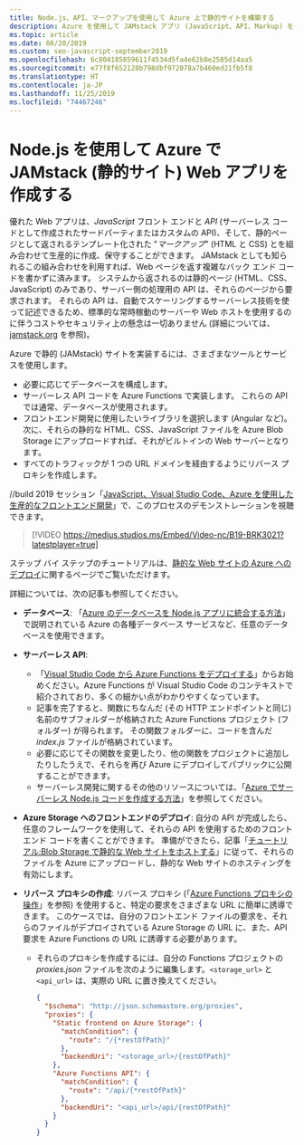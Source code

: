 ```yaml
---
title: Node.js、API、マークアップを使用して Azure 上で静的サイトを構築する
description: Azure を使用して JAMstack アプリ (JavaScript、API、Markup) を作成する方法
ms.topic: article
ms.date: 08/20/2019
ms.custom: seo-javascript-september2019
ms.openlocfilehash: 6c804185859611f4534d5fa4e62b8e2585d14aa5
ms.sourcegitcommit: e77f8f652128b798dbf972078a7b460ed21fb5f8
ms.translationtype: HT
ms.contentlocale: ja-JP
ms.lasthandoff: 11/25/2019
ms.locfileid: "74467246"
---
```

# <a name="build-jamstack-static-site-web-apps-on-azure-with-nodejs"></a>Node.js を使用して Azure で JAMstack (静的サイト) Web アプリを作成する

優れた Web アプリは、*JavaScript* フロント エンドと *API* (サーバーレス コードとして作成されたサードパーティまたはカスタムの API)、そして、静的ページとして返されるテンプレート化された "*マークアップ*" (HTML と CSS) とを組み合わせて生産的に作成、保守することができます。 JAMstack としても知られるこの組み合わせを利用すれば、Web ページを返す複雑なバック エンド コードを書かずに済みます。 システムから返されるのは静的ページ (HTML、CSS、JavaScript) のみであり、サーバー側の処理用の API は、それらのページから要求されます。 それらの API は、自動でスケーリングするサーバーレス技術を使って記述できるため、標準的な常時稼動のサーバーや Web ホストを使用するのに伴うコストやセキュリティ上の懸念は一切ありません (詳細については、[jamstack.org](https://jamstack.org/) を参照)。

Azure で静的 (JAMstack) サイトを実装するには、さまざまなツールとサービスを使用します。

- 必要に応じてデータベースを構成します。
- サーバーレス API コードを Azure Functions で実装します。 これらの API では通常、データベースが使用されます。
- フロントエンド開発に使用したいライブラリを選択します (Angular など)。 次に、それらの静的な HTML、CSS、JavaScript ファイルを Azure Blob Storage にアップロードすれば、それがビルトインの Web サーバーとなります。
- すべてのトラフィックが 1 つの URL ドメインを経由するようにリバース プロキシを作成します。

//build 2019 セッション「[JavaScript、Visual Studio Code、Azure を使用した生産的なフロントエンド開発](https://mybuild.techcommunity.microsoft.com/sessions/77038?source=sessions#top-anchor)」で、このプロセスのデモンストレーションを視聴できます。

> [!VIDEO https://medius.studios.ms/Embed/Video-nc/B19-BRK3021?latestplayer=true]

ステップ バイ ステップのチュートリアルは、[静的な Web サイトの Azure へのデプロイ](tutorial-vscode-static-website-node-01.md)に関するページでご覧いただけます。

詳細については、次の記事も参照してください。

- **データベース**: 「[Azure のデータベースを Node.js アプリに統合する方法](node-howto-integrate-databases.md)」で説明されている Azure の各種データベース サービスなど、任意のデータベースを使用できます。
  
- **サーバーレス API**:

  - 「[Visual Studio Code から Azure Functions をデプロイする](tutorial-vscode-serverless-node-01.md)」からお始めください。Azure Functions が Visual Studio Code のコンテキストで紹介されており、多くの細かい点がわかりやすくなっています。
  - 記事を完了すると、関数にちなんだ (その HTTP エンドポイントと同じ) 名前のサブフォルダーが格納された Azure Functions プロジェクト (フォルダー) が得られます。 その関数フォルダーに、コードを含んだ *index.js* ファイルが格納されています。
  - 必要に応じてその関数を変更したり、他の関数をプロジェクトに追加したりしたうえで、それらを再び Azure にデプロイしてパブリックに公開することができます。
  - サーバーレス開発に関するその他のリソースについては、「[Azure でサーバーレス Node.js コードを作成する方法](node-howto-write-serverless-code.md)」を参照してください。

- **Azure Storage へのフロントエンドのデプロイ**: 自分の API が完成したら、任意のフレームワークを使用して、それらの API を使用するためのフロントエンド コードを書くことができます。 準備ができたら、記事「[チュートリアル:Blob Storage で静的な Web サイトをホストする](/azure/storage/blobs/storage-blob-static-website-host)」に従って、それらのファイルを Azure にアップロードし、静的な Web サイトのホスティングを有効にします。

- **リバース プロキシの作成**: リバース プロキシ (「[Azure Functions プロキシの操作](/azure/azure-functions/functions-proxies)」を参照) を使用すると、特定の要求をさまざまな URL に簡単に誘導できます。 このケースでは、自分のフロントエンド ファイルの要求を、それらのファイルがデプロイされている Azure Storage の URL に、また、API 要求を Azure Functions の URL に誘導する必要があります。

  - それらのプロキシを作成するには、自分の Functions プロジェクトの *proxies.json* ファイルを次のように編集します。`<storage_url>` と `<api_url>` は、実際の URL に置き換えてください。
  
    ```json
    {
      "$schema": "http://json.schemastore.org/proxies",
      "proxies": {
        "Static frontend on Azure Storage": {
          "matchCondition": {
            "route": "/{*restOfPath}"
          },
          "backendUri": "<storage_url>/{restOfPath}"
        },
        "Azure Functions API": {
          "matchCondition": {
            "route": "/api/{*restOfPath}"
          },
          "backendUri": "<api_url>/api/{restOfPath}"
        }
      }
    }
    ```
